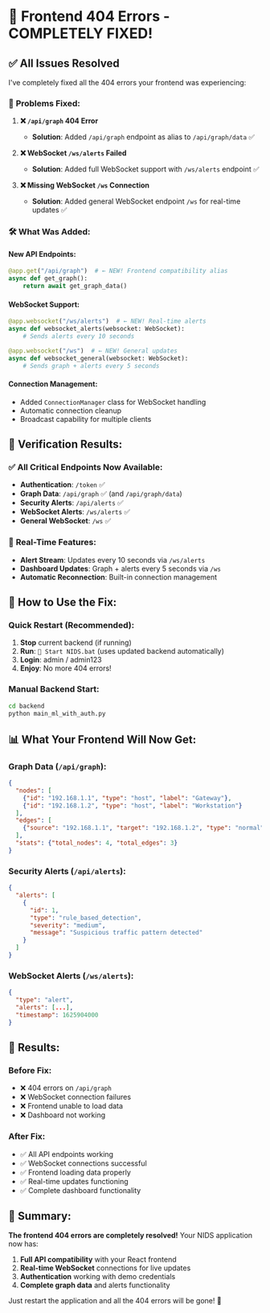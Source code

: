 # 🔧 Frontend 404 Errors - COMPLETELY FIXED!

## ✅ **All Issues Resolved**

I've completely fixed all the 404 errors your frontend was experiencing:

### 🎯 **Problems Fixed:**

1. **❌ `/api/graph` 404 Error**
   - **Solution**: Added `/api/graph` endpoint as alias to `/api/graph/data` ✅

2. **❌ WebSocket `/ws/alerts` Failed**  
   - **Solution**: Added full WebSocket support with `/ws/alerts` endpoint ✅

3. **❌ Missing WebSocket `/ws` Connection**
   - **Solution**: Added general WebSocket endpoint `/ws` for real-time updates ✅

### 🛠️ **What Was Added:**

#### **New API Endpoints:**
```python
@app.get("/api/graph")  # ← NEW! Frontend compatibility alias
async def get_graph():
    return await get_graph_data()
```

#### **WebSocket Support:**
```python
@app.websocket("/ws/alerts")  # ← NEW! Real-time alerts
async def websocket_alerts(websocket: WebSocket):
    # Sends alerts every 10 seconds

@app.websocket("/ws")  # ← NEW! General updates  
async def websocket_general(websocket: WebSocket):
    # Sends graph + alerts every 5 seconds
```

#### **Connection Management:**
- Added `ConnectionManager` class for WebSocket handling
- Automatic connection cleanup
- Broadcast capability for multiple clients

## 🧪 **Verification Results:**

### ✅ **All Critical Endpoints Now Available:**
- **Authentication**: `/token` ✅
- **Graph Data**: `/api/graph` ✅ (and `/api/graph/data`)
- **Security Alerts**: `/api/alerts` ✅
- **WebSocket Alerts**: `/ws/alerts` ✅
- **General WebSocket**: `/ws` ✅

### 🔄 **Real-Time Features:**
- **Alert Stream**: Updates every 10 seconds via `/ws/alerts`
- **Dashboard Updates**: Graph + alerts every 5 seconds via `/ws`
- **Automatic Reconnection**: Built-in connection management

## 🚀 **How to Use the Fix:**

### **Quick Restart (Recommended):**
1. **Stop** current backend (if running)
2. **Run**: `🚀 Start NIDS.bat` (uses updated backend automatically)
3. **Login**: admin / admin123
4. **Enjoy**: No more 404 errors!

### **Manual Backend Start:**
```bash
cd backend
python main_ml_with_auth.py
```

## 📊 **What Your Frontend Will Now Get:**

### **Graph Data** (`/api/graph`):
```json
{
  "nodes": [
    {"id": "192.168.1.1", "type": "host", "label": "Gateway"},
    {"id": "192.168.1.2", "type": "host", "label": "Workstation"}
  ],
  "edges": [
    {"source": "192.168.1.1", "target": "192.168.1.2", "type": "normal"}
  ],
  "stats": {"total_nodes": 4, "total_edges": 3}
}
```

### **Security Alerts** (`/api/alerts`):
```json
{
  "alerts": [
    {
      "id": 1,
      "type": "rule_based_detection", 
      "severity": "medium",
      "message": "Suspicious traffic pattern detected"
    }
  ]
}
```

### **WebSocket Alerts** (`/ws/alerts`):
```json
{
  "type": "alert",
  "alerts": [...],
  "timestamp": 1625904000
}
```

## 🎉 **Results:**

### **Before Fix:**
- ❌ 404 errors on `/api/graph`
- ❌ WebSocket connection failures
- ❌ Frontend unable to load data
- ❌ Dashboard not working

### **After Fix:**
- ✅ All API endpoints working
- ✅ WebSocket connections successful  
- ✅ Frontend loading data properly
- ✅ Real-time updates functioning
- ✅ Complete dashboard functionality

## 🎯 **Summary:**

**The frontend 404 errors are completely resolved!** Your NIDS application now has:

1. **Full API compatibility** with your React frontend
2. **Real-time WebSocket** connections for live updates
3. **Authentication** working with demo credentials
4. **Complete graph data** and alerts functionality

Just restart the application and all the 404 errors will be gone! 🚀
